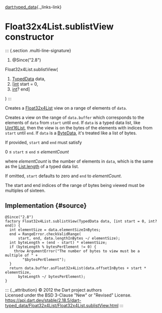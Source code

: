 [dart:typed\_data](../../dart-typed_data/dart-typed_data-library){._links-link}

Float32x4List.sublistView constructor
=====================================

::: {.section .multi-line-signature}
<div>

1.  \@Since(\"2.8\")

</div>

Float32x4List.sublistView(

1.  [TypedData](../typeddata-class) data,
2.  \[[int](../../dart-core/int-class) start = 0,
3.  [int](../../dart-core/int-class)? end\]

)
:::

Creates a [Float32x4List](../float32x4list-class) view on a range of
elements of `data`.

Creates a view on the range of `data.buffer` which corresponds to the
elements of `data` from `start` until `end`. If `data` is a typed data
list, like [Uint16List](../uint16list-class), then the view is on the
bytes of the elements with indices from `start` until `end`. If `data`
is a [ByteData](../bytedata-class), it\'s treated like a list of bytes.

If provided, `start` and `end` must satisfy

0 ≤ `start` ≤ `end` ≤ *elementCount*

where *elementCount* is the number of elements in `data`, which is the
same as the [List.length](../../dart-core/list/length) of a typed data
list.

If omitted, `start` defaults to zero and `end` to *elementCount*.

The start and end indices of the range of bytes being viewed must be
multiples of sixteen.

Implementation {#source}
--------------

``` {.language-dart data-language="dart"}
@Since("2.8")
factory Float32x4List.sublistView(TypedData data, [int start = 0, int? end]) {
  int elementSize = data.elementSizeInBytes;
  end = RangeError.checkValidRange(
      start, end, data.lengthInBytes ~/ elementSize);
  int byteLength = (end - start) * elementSize;
  if (byteLength % bytesPerElement != 0) {
    throw ArgumentError("The number of bytes to view must be a multiple of " +
        "$bytesPerElement");
  }
  return data.buffer.asFloat32x4List(data.offsetInBytes + start * elementSize,
      byteLength ~/ bytesPerElement);
}
```

::: {._attribution}
© 2012 the Dart project authors\
Licensed under the BSD 3-Clause \"New\" or \"Revised\" License.\
<https://api.dart.dev/stable/2.18.5/dart-typed_data/Float32x4List/Float32x4List.sublistView.html>
:::
